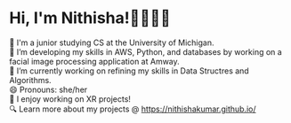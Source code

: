 # Hi, I'm Nithisha!👋🏾👩🏾

🏫 I'm a junior studying CS at the University of Michigan. <br>
🔭 I’m developing my skills in AWS, Python, and databases by working on a facial image processing application at Amway. <br>
🌱 I’m currently working on refining my skills in Data Structres and Algorithms. <br>
😄 Pronouns: she/her <br>
🥽 I enjoy working on XR projects! <br>
🔍 Learn more about my projects @ https://nithishakumar.github.io/ <br>

